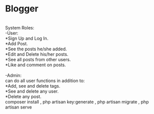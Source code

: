 # Blogger
<br>
System Roles:
<br>
-User:
<br>
*Sign Up and Log In.
<br>
*Add Post.
<br>
*See the posts he/she added.
<br>
*Edit and Delete his/her posts.
<br>
*See all posts from other users.
<br>
*Like and comment on posts.
<br>
<br>
-Admin:
<br>
can do all user functions in addition to:
<br>
*Add, see and delete tags.
<br>
*See and delete any user.
<br>
*Delete any post.
<br>
composer install , php artisan key:generate , php artisan migrate , php artisan serve
